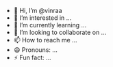 - 👋 Hi, I’m @vinraa
- 👀 I’m interested in ...
- 🌱 I’m currently learning ...
- 💞️ I’m looking to collaborate on ...
- 📫 How to reach me ...
- 😄 Pronouns: ...
- ⚡ Fun fact: ...

<!---
vinraa/vinraa is a ✨ special ✨ repository because its `README.md` (this file) appears on your GitHub profile.
You can click the Preview link to take a look at your changes.
--->
